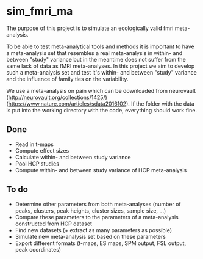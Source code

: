 # sim_fmri_ma
The purpose of this project is to simulate an ecologically valid fmri meta-analysis.  

To be able to test meta-analytical tools and methods it is important to have a meta-analysis set that resembles a real meta-analysis in within- and between "study" variance but in the meantime does not suffer from the same lack of data as fMRI meta-analyses. In this project we aim to develop such a meta-analysis set and test it's within- and between "study" variance and the influence of family ties on the variability.  

We use a meta-analysis on pain which can be downloaded from neurovault (http://neurovault.org/collections/1425/) (https://www.nature.com/articles/sdata2016102). If the folder with the data is put into the working directory with the code, everything should work fine.  

## Done
* Read in t-maps  
* Compute effect sizes  
* Calculate within- and between study variance  
* Pool HCP studies
* Compute within- and between study variance of HCP meta-analysis

## To do
* Determine other parameters from both meta-analyses (number of peaks, clusters, peak heights, cluster sizes, sample size, ...)  
* Compare these parameters to the parameters of a meta-analysis constructed from HCP dataset
* Find new datasets (+ extract as many parameters as possible)
* Simulate new meta-analysis set based on these parameters
* Export different formats (t-maps, ES maps, SPM output, FSL output, peak coordinates)
